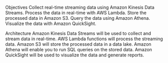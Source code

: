 Objectives
Collect real-time streaming data using Amazon Kinesis Data Streams.
Process the data in real-time with AWS Lambda.
Store the processed data in Amazon S3.
Query the data using Amazon Athena.
Visualize the data with Amazon QuickSight.


Architecture
Amazon Kinesis Data Streams will be used to collect and stream data in real-time.
AWS Lambda functions will process the streaming data.
Amazon S3 will store the processed data in a data lake.
Amazon Athena will enable you to run SQL queries on the stored data.
Amazon QuickSight will be used to visualize the data and generate reports.
